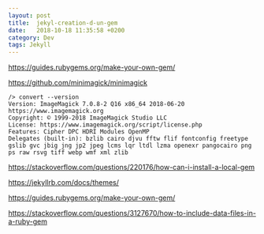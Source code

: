 ```yaml
---
layout: post
title:  jekyl-creation-d-un-gem
date:   2018-10-18 11:35:58 +0200
category: Dev
tags: Jekyll
---
```


<https://guides.rubygems.org/make-your-own-gem/>


<https://github.com/minimagick/minimagick>

    /> convert --version
    Version: ImageMagick 7.0.8-2 Q16 x86_64 2018-06-20 https://www.imagemagick.org
    Copyright: © 1999-2018 ImageMagick Studio LLC
    License: https://www.imagemagick.org/script/license.php
    Features: Cipher DPC HDRI Modules OpenMP
    Delegates (built-in): bzlib cairo djvu fftw flif fontconfig freetype gslib gvc jbig jng jp2 jpeg lcms lqr ltdl lzma openexr pangocairo png ps raw rsvg tiff webp wmf xml zlib

<https://stackoverflow.com/questions/220176/how-can-i-install-a-local-gem>


<https://jekyllrb.com/docs/themes/>

<https://guides.rubygems.org/make-your-own-gem/>

<https://stackoverflow.com/questions/3127670/how-to-include-data-files-in-a-ruby-gem>
